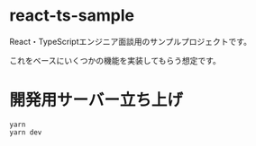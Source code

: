 # react-ts-sample
React・TypeScriptエンジニア面談用のサンプルプロジェクトです。

これをベースにいくつかの機能を実装してもらう想定です。

# 開発用サーバー立ち上げ
```
yarn
yarn dev
```
